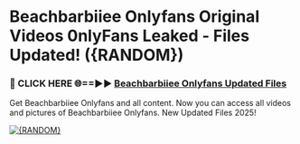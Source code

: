 # Beachbarbiiee Onlyfans Original Videos 0nlyFans Leaked - Files Updated! ({RANDOM})

<h3>🔴 CLICK HERE 🌐==►► <a href="https://betterlinks.top/A2PfLJ" rel="nofollow">Beachbarbiiee Onlyfans Updated Files</a></h3>

Get Beachbarbiiee Onlyfans and all content. Now you can access all videos and pictures of Beachbarbiiee Onlyfans. New Updated Files 2025!

[![{RANDOM}](https://i.imgur.com/ppqm5kG.gif)](https://betterlinks.top/A2PfLJ)
